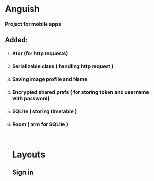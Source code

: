 <h1>Anguish</h1>
<h3>Project for mobile apps</h3<br>
<h2>Added:</h2>
<ol>
  <li><h3>Ktor (for http requests)</h3></li>
  <li><h3>Serializable class ( handling http request )</h3></li>
  <li><h3>Saving image profile and Name</h3></li>
  <li><h3>Encrypted shared prefs ( for storing token and username with password)</h3></li>
  <li><h3>SQLite ( storing timetable )</h3></li>
  <li><h3>Room ( orm for SQLite )</h3></li>
<br>
<h1>Layouts</h1>
<h2>Sign in</h2>

